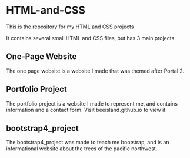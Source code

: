 # HTML-and-CSS

This is the repository for my HTML and CSS projects

It contains several small HTML and CSS files, but has 3 main projects.

One-Page Website
------------------------------------------------------------------------

The one page website is a website I made that was themed after Portal 2.

Portfolio Project
------------------------------------------------------------------------

The portfolio project is a website I made to represent me,
and contains information and a contact form. 
Visit beeisland.github.io to view it.

bootstrap4_project
------------------------------------------------------------------------

The bootstrap4_project was made to teach me bootstrap, 
and is an informational website about the trees of the pacific northwest.

